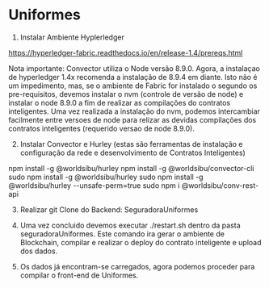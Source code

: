 # Uniformes

1. Instalar Ambiente Hyplerledger

https://hyperledger-fabric.readthedocs.io/en/release-1.4/prereqs.html

Nota importante: Convector utiliza o Node versão 8.9.0. Agora, a instalaçao de hyperledger 1.4x recomenda a instalação de 8.9.4 em diante. Isto não é um impedimento, mas, se o ambiente de Fabric for instalado o segundo os pre-requisitos, devemos instalar o nvm (controle de versão de node) e instalar o node 8.9.0 a fim de realizar as compilações do contratos inteligentes. 
Uma vez realizada a instalação do nvm, podemos intercambiar facilmente entre versoes de node para relizar as devidas compilações dos contratos inteligentes (requerido versao de node 8.9.0).

2. Instalar Convector e Hurley (estas são ferramentas de instalação e configuração da rede e desenvolvimento de Contratos Inteligentes)


npm install -g @worldsibu/hurley
npm install -g @worldsibu/convector-cli
sudo npm install -g @worldsibu/hurley
sudo npm install -g @worldsibu/hurley --unsafe-perm=true
sudo npm i @worldsibu/conv-rest-api


3. Realizar git Clone do Backend: SeguradoraUniformes

4. Uma vez concluido devemos executar ./restart.sh dentro da pasta seguradoraUniformes. Este comando ira gerar o ambiente de Blockchain, compilar e realizar o deploy do contrato inteligente e upload dos dados.

5. Os dados já encontram-se carregados, agora podemos proceder para compilar o front-end de Uniformes.

  
